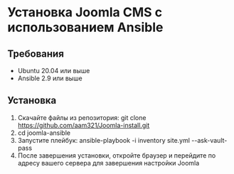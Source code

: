 # Установка Joomla CMS с использованием Ansible

## Требования
- Ubuntu 20.04 или выше
- Ansible 2.9 или выше

## Установка
1. Скачайте файлы из репозитория:
   git clone https://github.com/aam321/Joomla-install.git
2. cd joomla-ansible
3. Запустите плейбук:
 ansible-playbook -i inventory site.yml --ask-vault-pass
4. После завершения установки, откройте браузер и перейдите по адресу вашего сервера для завершения настройки Joomla


